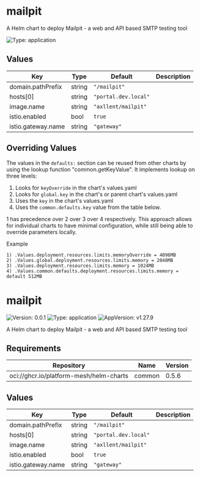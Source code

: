 # mailpit

A Helm chart to deploy Mailpit - a web and API based SMTP testing tool

![Type: application](https://img.shields.io/badge/Type-application-informational?style=flat-square)
## Values
| Key | Type | Default | Description |
|-----|------|---------|-------------|
| domain.pathPrefix | string | `"/mailpit"` |  |
| hosts[0] | string | `"portal.dev.local"` |  |
| image.name | string | `"axllent/mailpit"` |  |
| istio.enabled | bool | `true` |  |
| istio.gateway.name | string | `"gateway"` |  |

## Overriding Values

The values in the `defaults:` section can be reused from other charts by using the lookup function "common.getKeyValue". It implements lookup on three levels:

1. Looks for `keyOverride` in the chart's values.yaml
2. Looks for `global.key` in the chart's or parent chart's values.yaml
3. Uses the `key` in the chart's values.yaml
4. Uses the `common.defaults.key` value from the table below.

1 has precedence over 2 over 3 over 4 respectively. This approach allows for individual charts to have minimal configuration, while still being able to override parameters locally.

Example
```
1) .Values.deployment.resources.limits.memoryOverride = 4096MB
2) .Values.global.deployment.resources.limits.memory = 2048MB
3) .Values.deployment.resources.limits.memory = 1024MB
4) .Values.common.defaults.deployment.resources.limits.memory = default 512MB
```
# mailpit

![Version: 0.0.1](https://img.shields.io/badge/Version-0.0.1-informational?style=flat-square) ![Type: application](https://img.shields.io/badge/Type-application-informational?style=flat-square) ![AppVersion: v1.27.9](https://img.shields.io/badge/AppVersion-v1.27.9-informational?style=flat-square)

A Helm chart to deploy Mailpit - a web and API based SMTP testing tool

## Requirements

| Repository | Name | Version |
|------------|------|---------|
| oci://ghcr.io/platform-mesh/helm-charts | common | 0.5.6 |

## Values

| Key | Type | Default | Description |
|-----|------|---------|-------------|
| domain.pathPrefix | string | `"/mailpit"` |  |
| hosts[0] | string | `"portal.dev.local"` |  |
| image.name | string | `"axllent/mailpit"` |  |
| istio.enabled | bool | `true` |  |
| istio.gateway.name | string | `"gateway"` |  |

